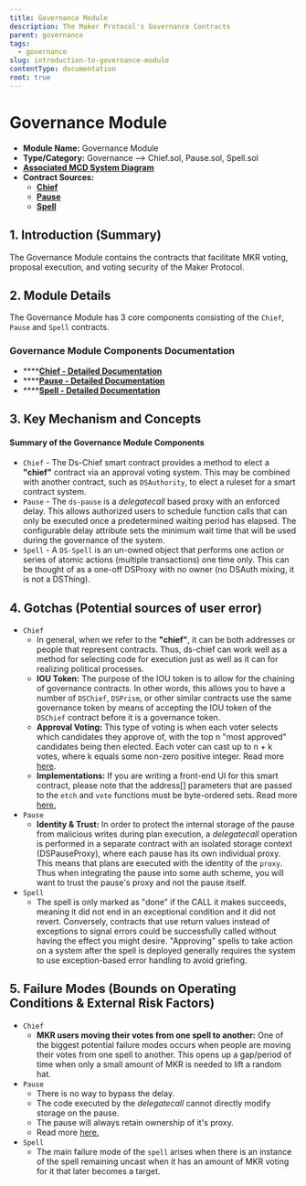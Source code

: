 ```yaml
---
title: Governance Module
description: The Maker Protocol's Governance Contracts
parent: governance
tags:
  - governance
slug: introduction-to-governance-module
contentType: documentation
root: true
---
```


# Governance Module

* **Module Name:** Governance Module
* **Type/Category:** Governance —&gt; Chief.sol, Pause.sol, Spell.sol
* [**Associated MCD System Diagram**](https://github.com/makerdao/dss/wiki)
* **Contract Sources:**
  * [**Chief**](https://github.com/dapphub/ds-chief/blob/master/src/chief.sol)
  * [**Pause**](https://github.com/dapphub/ds-pause/blob/master/src/pause.sol)
  * [**Spell**](https://github.com/dapphub/ds-spell/blob/master/src/spell.sol)

## 1. Introduction \(Summary\)

The Governance Module contains the contracts that facilitate MKR voting, proposal execution, and voting security of the Maker Protocol.

## 2. Module Details

The Governance Module has 3 core components consisting of the `Chief`, `Pause` and `Spell` contracts.

### Governance Module Components Documentation

* \*\*\*\*[**Chief - Detailed Documentation**](https://docs.makerdao.com/smart-contract-modules/governance-module/chief-detailed-documentation)
* \*\*\*\*[**Pause - Detailed Documentation**](https://docs.makerdao.com/smart-contract-modules/governance-module/pause-detailed-documentation)
* \*\*\*\*[**Spell - Detailed Documentation**](https://docs.makerdao.com/smart-contract-modules/governance-module/spell-detailed-documentation)

## 3. Key Mechanism and Concepts

#### Summary of the Governance **Module Components**

* `Chief` - The Ds-Chief smart contract provides a method to elect a **"chief"** contract via an approval voting system. This may be combined with another contract, such as `DSAuthority`, to elect a ruleset for a smart contract system.
* `Pause` - The `ds-pause` is a _delegatecall_ based proxy with an enforced delay. This allows authorized users to schedule function calls that can only be executed once a predetermined waiting period has elapsed. The configurable delay attribute sets the minimum wait time that will be used during the governance of the system.
* `Spell` - A `DS-Spell` is an un-owned object that performs one action or series of atomic actions \(multiple transactions\) one time only. This can be thought of as a one-off DSProxy with no owner \(no DSAuth mixing, it is not a DSThing\).

## 4. Gotchas \(Potential sources of user error\)

* `Chief`
  * In general, when we refer to the **"chief"**, it can be both addresses or people that represent contracts. Thus, ds-chief can work well as a method for selecting code for execution just as well as it can for realizing political processes.
  * **IOU Token:** The purpose of the IOU token is to allow for the chaining of governance contracts. In other words, this allows you to have a number of `DSChief`, `DSPrism`, or other similar contracts use the same governance token by means of accepting the IOU token of the `DSChief` contract before it is a governance token.
  * **Approval Voting:** This type of voting is when each voter selects which candidates they approve of, with the top n "most approved" candidates being then elected. Each voter can cast up to n + k votes, where k equals some non-zero positive integer. Read more [here](https://docs.makerdao.com/smart-contract-modules/governance-module/chief-detailed-documentation#approval-voting).
  * **Implementations:** If you are writing a front-end UI for this smart contract, please note that the address\[\] parameters that are passed to the `etch` and `vote` functions must be byte-ordered sets. Read more [here.](https://docs.makerdao.com/smart-contract-modules/governance-module/chief-detailed-documentation#implementations)
* `Pause`
  * **Identity & Trust:** In order to protect the internal storage of the pause from malicious writes during plan execution, a _delegatecall_ operation is performed in a separate contract with an isolated storage context \(DSPauseProxy\), where each pause has its own individual proxy. This means that plans are executed with the identity of the `proxy`. Thus when integrating the pause into some auth scheme, you will want to trust the pause's proxy and not the pause itself.
* `Spell`
  * The spell is only marked as "done" if the CALL it makes succeeds, meaning it did not end in an exceptional condition and it did not revert. Conversely, contracts that use return values instead of exceptions to signal errors could be successfully called without having the effect you might desire. "Approving" spells to take action on a system after the spell is deployed generally requires the system to use exception-based error handling to avoid griefing.

## 5. Failure Modes \(Bounds on Operating Conditions & External Risk Factors\)

* `Chief`
  * **MKR users moving their votes from one spell to another:** One of the biggest potential failure modes occurs when people are moving their votes from one spell to another. This opens up a gap/period of time when only a small amount of MKR is needed to lift a random hat.
* `Pause`
  * There is no way to bypass the delay.
  * The code executed by the _delegatecall_ cannot directly modify storage on the pause.
  * The pause will always retain ownership of it's proxy.
  * Read more [here.](https://docs.makerdao.com/smart-contract-modules/governance-module/pause-detailed-documentation#5-failure-modes-bounds-on-operating-conditions-and-external-risk-factors)
* `Spell`
  * The main failure mode of the `spell` arises when there is an instance of the spell remaining uncast when it has an amount of MKR voting for it that later becomes a target.

